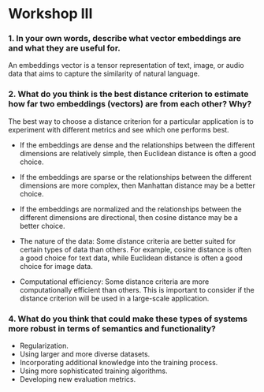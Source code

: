 # Workshop III

### 1. In your own words, describe what vector embeddings are and what they are useful for.

An embeddings vector is a tensor representation of text, image, or audio data 
that aims to capture the similarity of natural language.

### 2. What do you think is the best distance criterion to estimate how far two embeddings (vectors) are from each other? Why?

The best way to choose a distance criterion for a particular application is to 
experiment with different metrics and see which one performs best. 

* If the embeddings are dense and the relationships between the different 
dimensions are relatively simple, then Euclidean distance is often a good choice.

* If the embeddings are sparse or the relationships between the different 
dimensions are more complex, then Manhattan distance may be a better choice.

* If the embeddings are normalized and the relationships between the different 
dimensions are directional, then cosine distance may be a better choice.

* The nature of the data: Some distance criteria are better suited for certain 
types of data than others. For example, cosine distance is often a good choice 
for text data, while Euclidean distance is often a good choice for image data.

* Computational efficiency: Some distance criteria are more computationally 
efficient than others. This is important to consider if the distance 
criterion will be used in a large-scale application.

### 4. What do you think that could make these types of systems more robust in terms of semantics and functionality?

* Regularization.
* Using larger and more diverse datasets.
* Incorporating additional knowledge into the training process.
* Using more sophisticated training algorithms.
* Developing new evaluation metrics.